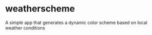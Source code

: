 # weatherscheme
A simple app that generates a dynamic color scheme based on local weather conditions
